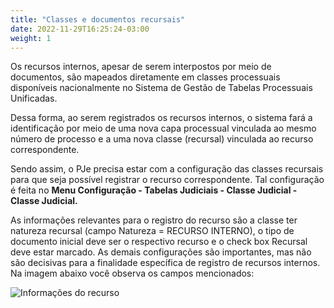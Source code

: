 ```yaml
---
title: "Classes e documentos recursais"
date: 2022-11-29T16:25:24-03:00
weight: 1
---
```


Os recursos internos, apesar de serem interpostos por meio de documentos, são mapeados diretamente em classes processuais disponíveis nacionalmente no Sistema de Gestão de Tabelas Processuais Unificadas.

Dessa forma, ao serem registrados os recursos internos, o sistema fará a identificação por meio de uma nova capa processual vinculada ao mesmo número de processo e a uma nova classe (recursal) vinculada ao recurso correspondente.

Sendo assim, o PJe precisa estar com a configuração das classes recursais para que seja possível registrar o recurso correspondente. Tal configuração é feita no **Menu Configuração - Tabelas Judiciais - Classe Judicial - Classe Judicial.**

As informações relevantes para o registro do recurso são a classe ter natureza recursal (campo Natureza = RECURSO INTERNO), o tipo de documento inicial deve ser o respectivo recurso e o check box Recursal deve estar marcado. As demais configurações são importantes, mas não são decisivas para a finalidade específica de registro de recursos internos. Na imagem abaixo você observa os campos mencionados:

![Informações do recurso](/imagens/recurso_1.jpg)
